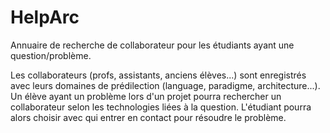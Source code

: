 # HelpArc

Annuaire de recherche de collaborateur pour les étudiants ayant une question/problème.

Les collaborateurs (profs, assistants, anciens élèves...) sont enregistrés avec leurs domaines de prédilection (language, paradigme, architecture...). Un élève ayant un problème lors d'un projet pourra rechercher un collaborateur selon les technologies liées à la question. L'étudiant pourra alors choisir avec qui entrer en contact pour résoudre le problème.
